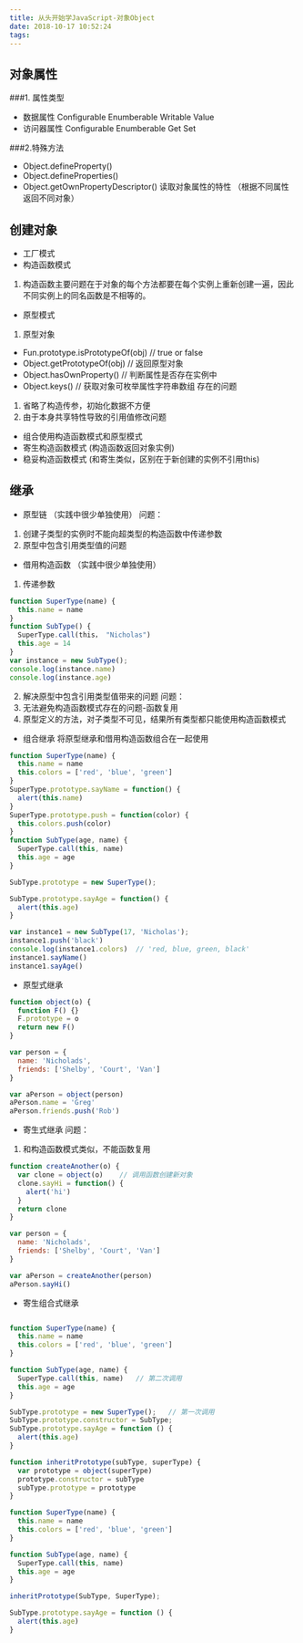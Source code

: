 ```yaml
---
title: 从头开始学JavaScript-对象Object
date: 2018-10-17 10:52:24
tags:
---
```


## 对象属性
###1. 属性类型
- 数据属性 Configurable Enumberable Writable Value
- 访问器属性 Configurable Enumberable  Get Set

###2.特殊方法
- Object.defineProperty()
- Object.defineProperties()
- Object.getOwnPropertyDescriptor() 读取对象属性的特性 （根据不同属性返回不同对象）

## 创建对象
- 工厂模式
- 构造函数模式
1. 构造函数主要问题在于对象的每个方法都要在每个实例上重新创建一遍，因此不同实例上的同名函数是不相等的。
- 原型模式
1. 原型对象
- Fun.prototype.isPrototypeOf(obj)   // true or false
- Object.getPrototypeOf(obj) // 返回原型对象
- Object.hasOwnProperty()  // 判断属性是否存在实例中
- Object.keys()  // 获取对象可枚举属性字符串数组
存在的问题
1. 省略了构造传参，初始化数据不方便
2. 由于本身共享特性导致的引用值修改问题
- 组合使用构造函数模式和原型模式
- 寄生构造函数模式 (构造函数返回对象实例)
- 稳妥构造函数模式 (和寄生类似，区别在于新创建的实例不引用this)

## 继承

- 原型链 （实践中很少单独使用）
问题：
1. 创建子类型的实例时不能向超类型的构造函数中传递参数
2. 原型中包含引用类型值的问题
- 借用构造函数 （实践中很少单独使用）
1. 传递参数
```javascript
function SuperType(name) {
  this.name = name
}
function SubType() {
  SuperType.call(this， "Nicholas")
  this.age = 14
}
var instance = new SubType();
console.log(instance.name)
console.log(instance.age)
```
2. 解决原型中包含引用类型值带来的问题
问题：
1. 无法避免构造函数模式存在的问题-函数复用
2. 原型定义的方法，对子类型不可见，结果所有类型都只能使用构造函数模式

- 组合继承
将原型继承和借用构造函数组合在一起使用
```javascript
function SuperType(name) {
  this.name = name
  this.colors = ['red', 'blue', 'green']
}
SuperType.prototype.sayName = function() {
  alert(this.name)
}
SuperType.prototype.push = function(color) {
  this.colors.push(color)
}
function SubType(age, name) {
  SuperType.call(this, name)
  this.age = age
}

SubType.prototype = new SuperType();

SubType.prototype.sayAge = function() {
  alert(this.age)
}

var instance1 = new SubType(17, 'Nicholas');
instance1.push('black')
console.log(instance1.colors)  // 'red, blue, green, black'
instance1.sayName()
instance1.sayAge()

```

- 原型式继承
```javascript
function object(o) {
  function F() {}
  F.prototype = o
  return new F()
}

var person = {
  name: 'Nicholads',
  friends: ['Shelby', 'Court', 'Van']
}

var aPerson = object(person)
aPerson.name = 'Greg'
aPerson.friends.push('Rob')

```

- 寄生式继承
问题：
1. 和构造函数模式类似，不能函数复用
```javascript
function createAnother(o) {
  var clone = object(o)    // 调用函数创建新对象
  clone.sayHi = function() {
    alert('hi')
  }
  return clone    
}

var person = {
  name: 'Nicholads',
  friends: ['Shelby', 'Court', 'Van']
}

var aPerson = createAnother(person)
aPerson.sayHi()

```

- 寄生组合式继承
```javascript

function SuperType(name) {
  this.name = name
  this.colors = ['red', 'blue', 'green']
}

function SubType(age, name) {
  SuperType.call(this, name)   // 第二次调用
  this.age = age
}

SubType.prototype = new SuperType();   // 第一次调用
SubType.prototype.constructor = SubType;
SubType.prototype.sayAge = function () {
  alert(this.age)
}

function inheritPrototype(subType, superType) {
  var prototype = object(superType)
  prototype.constructor = subType
  subType.prototype = prototype
}

function SuperType(name) {
  this.name = name
  this.colors = ['red', 'blue', 'green']
}

function SubType(age, name) {
  SuperType.call(this, name)
  this.age = age
}

inheritPrototype(SubType, SuperType);

SubType.prototype.sayAge = function () {
  alert(this.age)
}
```